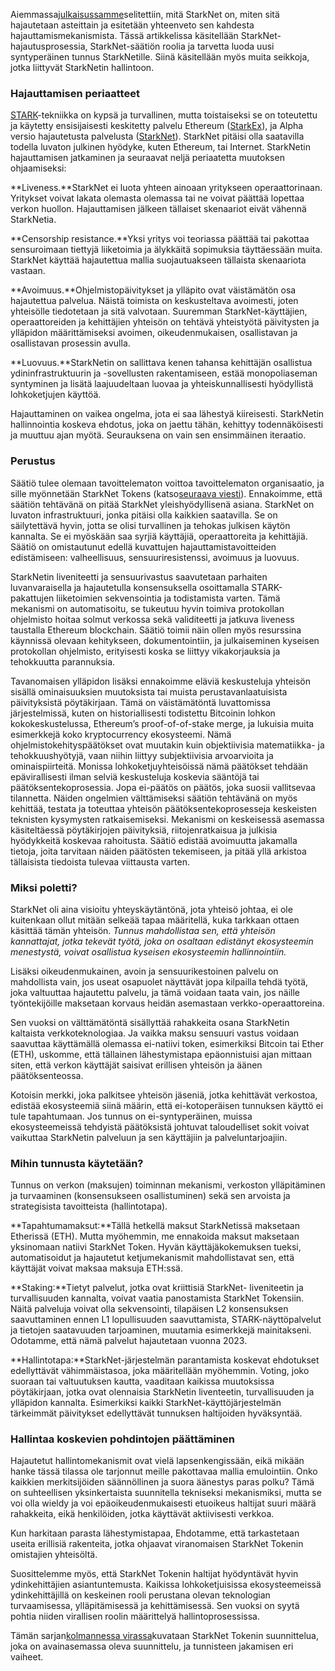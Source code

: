 Aiemmassa[julkaisussamme](https://medium.com/@starkware/part-1-starknet-sovereignty-a-decentralization-proposal-bca3e98a01ef)selitettiin, mitä StarkNet on, miten sitä hajautetaan asteittain ja esitetään yhteenveto sen kahdesta hajauttamismekanismista. Tässä artikkelissa käsitellään StarkNet-hajautusprosessia, StarkNet-säätiön roolia ja tarvetta luoda uusi syntyperäinen tunnus StarkNetille. Siinä käsitellään myös muita seikkoja, jotka liittyvät StarkNetin hallintoon.

### Hajauttamisen periaatteet

[STARK](https://eprint.iacr.org/2018/046.pdf)-tekniikka on kypsä ja turvallinen, mutta toistaiseksi se on toteutettu ja käytetty ensisijaisesti keskitetty palvelu Ethereum ([StarkEx](https://starkware.co/starkex/)), ja Alpha versio hajautetusta palvelusta ([StarkNet](https://starkware.co/starknet/)). StarkNet pitäisi olla saatavilla todella luvaton julkinen hyödyke, kuten Ethereum, tai Internet. StarkNetin hajauttamisen jatkaminen ja seuraavat neljä periaatetta muutoksen ohjaamiseksi:

**Liveness.**StarkNet ei luota yhteen ainoaan yritykseen operaattorinaan. Yritykset voivat lakata olemasta olemassa tai ne voivat päättää lopettaa verkon huollon. Hajauttamisen jälkeen tällaiset skenaariot eivät vähennä StarkNetia.

**Censorship resistance.**Yksi yritys voi teoriassa päättää tai pakottaa sensuroimaan tiettyjä liiketoimia ja älykkäitä sopimuksia täyttäessään muita. StarkNet käyttää hajautettua mallia suojautuakseen tällaista skenaariota vastaan.

**Avoimuus.**Ohjelmistopäivitykset ja ylläpito ovat väistämätön osa hajautettua palvelua. Näistä toimista on keskusteltava avoimesti, joten yhteisölle tiedotetaan ja sitä valvotaan. Suuremman StarkNet-käyttäjien, operaattoreiden ja kehittäjien yhteisön on tehtävä yhteistyötä päivitysten ja ylläpidon määrittämiseksi avoimen, oikeudenmukaisen, osallistavan ja osallistavan prosessin avulla.

**Luovuus.**StarkNetin on sallittava kenen tahansa kehittäjän osallistua ydininfrastruktuurin ja -sovellusten rakentamiseen, estää monopoliaseman syntyminen ja lisätä laajuudeltaan luovaa ja yhteiskunnallisesti hyödyllistä lohkoketjujen käyttöä.

Hajauttaminen on vaikea ongelma, jota ei saa lähestyä kiireisesti. StarkNetin hallinnointia koskeva ehdotus, joka on jaettu tähän, kehittyy todennäköisesti ja muuttuu ajan myötä. Seurauksena on vain sen ensimmäinen iteraatio.

### Perustus

Säätiö tulee olemaan tavoittelematon voittoa tavoittelematon organisaatio, ja sille myönnetään StarkNet Tokens (katso[seuraava viesti](https://medium.com/@starkware/part-3-starknet-token-design-5cc17af066c6)). Ennakoimme, että säätiön tehtävänä on pitää StarkNet yleishyödyllisenä asiana. StarkNet on luvaton infrastruktuuri, jonka pitäisi olla kaikkien saatavilla. Se on säilytettävä hyvin, jotta se olisi turvallinen ja tehokas julkisen käytön kannalta. Se ei myöskään saa syrjiä käyttäjiä, operaattoreita ja kehittäjiä. Säätiö on omistautunut edellä kuvattujen hajauttamistavoitteiden edistämiseen: valheellisuus, sensuuriresistenssi, avoimuus ja luovuus.

StarkNetin liveniteetti ja sensuurivastus saavutetaan parhaiten luvanvaraisella ja hajautetulla konsensuksella osoittamalla STARK-pakattujen liiketoimien sekvensointia ja todistamista varten. Tämä mekanismi on automatisoitu, se tukeutuu hyvin toimiva protokollan ohjelmisto hoitaa solmut verkossa sekä validiteetti ja jatkuva liveness taustalla Ethereum blockchain. Säätiö toimii näin ollen myös resurssina käynnissä olevaan kehitykseen, dokumentointiin, ja julkaiseminen kyseisen protokollan ohjelmisto, erityisesti koska se liittyy vikakorjauksia ja tehokkuutta parannuksia.

Tavanomaisen ylläpidon lisäksi ennakoimme eläviä keskusteluja yhteisön sisällä ominaisuuksien muutoksista tai muista perustavanlaatuisista päivityksistä pöytäkirjaan. Tämä on väistämätöntä luvattomissa järjestelmissä, kuten on historiallisesti todistettu Bitcoinin lohkon kokokeskustelussa, Ethereum’s proof-of-of-stake merge, ja lukuisia muita esimerkkejä koko kryptocurrency ekosysteemi. Nämä ohjelmistokehityspäätökset ovat muutakin kuin objektiivisia matematiikka- ja tehokkuushyötyjä, vaan niihin liittyy subjektiivisia arvoarvioita ja ominaispiirteitä. Monissa lohkoketjuyhteisöissä nämä päätökset tehdään epävirallisesti ilman selviä keskusteluja koskevia sääntöjä tai päätöksentekoprosessia. Jopa ei-päätös on päätös, joka suosii vallitsevaa tilannetta. Näiden ongelmien välttämiseksi säätiön tehtävänä on myös kehittää, testata ja toteuttaa yhteisön päätöksentekoprosesseja keskeisten teknisten kysymysten ratkaisemiseksi. Mekanismi on keskeisessä asemassa käsiteltäessä pöytäkirjojen päivityksiä, riitojenratkaisua ja julkisia hyödykkeitä koskevaa rahoitusta. Säätiö edistää avoimuutta jakamalla tietoja, joita tarvitaan näiden päätösten tekemiseen, ja pitää yllä arkistoa tällaisista tiedoista tulevaa viittausta varten.

### Miksi poletti?

StarkNet oli aina visioitu yhteyskäytäntönä, jota yhteisö johtaa, ei ole kuitenkaan ollut mitään selkeää tapaa määritellä, kuka tarkkaan ottaen käsittää tämän yhteisön. *Tunnus mahdollistaa sen, että yhteisön kannattajat, jotka tekevät työtä, joka on osaltaan edistänyt ekosysteemin menestystä, voivat osallistua kyseisen ekosysteemin hallinnointiin.*

Lisäksi oikeudenmukainen, avoin ja sensuurikestoinen palvelu on mahdollista vain, jos useat osapuolet näyttävät jopa kilpailla tehdä työtä, joka valtuuttaa hajautettu palvelu, ja tämä voidaan taata vain, jos näille työntekijöille maksetaan korvaus heidän asemastaan verkko-operaattoreina.

Sen vuoksi on välttämätöntä sisällyttää rahakkeita osana StarkNetin kaltaista verkkoteknologiaa. Ja vaikka maksu sensuuri vastus voidaan saavuttaa käyttämällä olemassa ei-natiivi token, esimerkiksi Bitcoin tai Ether (ETH), uskomme, että tällainen lähestymistapa epäonnistuisi ajan mittaan siten, että verkon käyttäjät saisivat erillisen yhteisön ja äänen päätöksenteossa.

Kotoisin merkki, joka palkitsee yhteisön jäseniä, jotka kehittävät verkostoa, edistää ekosysteemiä siinä määrin, että ei-kotoperäisen tunnuksen käyttö ei tule tapahtumaan. Jos tunnus on ei-syntyperäinen, muissa ekosysteemeissä tehdyistä päätöksistä johtuvat taloudelliset sokit voivat vaikuttaa StarkNetin palveluun ja sen käyttäjiin ja palveluntarjoajiin.

### Mihin tunnusta käytetään?

Tunnus on verkon (maksujen) toiminnan mekanismi, verkoston ylläpitäminen ja turvaaminen (konsensukseen osallistuminen) sekä sen arvoista ja strategisista tavoitteista (hallintotapa).

**Tapahtumamaksut:**Tällä hetkellä maksut StarkNetissä maksetaan Etherissä (ETH). Mutta myöhemmin, me ennakoida maksut maksetaan yksinomaan natiivi StarkNet Token. Hyvän käyttäjäkokemuksen tueksi, automatisoidut ja hajautetut ketjumekanismit mahdollistavat sen, että käyttäjät voivat maksaa maksuja ETH:ssä.

**Staking:**Tietyt palvelut, jotka ovat kriittisiä StarkNet- liveniteetin ja turvallisuuden kannalta, voivat vaatia panostamista StarkNet Tokensiin. Näitä palveluja voivat olla sekvensointi, tilapäisen L2 konsensuksen saavuttaminen ennen L1 lopullisuuden saavuttamista, STARK-näyttöpalvelut ja tietojen saatavuuden tarjoaminen, muutamia esimerkkejä mainitakseni. Odotamme, että nämä palvelut hajautetaan vuonna 2023.

**Hallintotapa:**StarkNet-järjestelmän parantamista koskevat ehdotukset edellyttävät vähimmäistasoa, joka määritellään myöhemmin. Voting, joko suoraan tai valtuutuksen kautta, vaaditaan kaikissa muutoksissa pöytäkirjaan, jotka ovat olennaisia StarkNetin liventeetin, turvallisuuden ja ylläpidon kannalta. Esimerkiksi kaikki StarkNet-käyttöjärjestelmän tärkeimmät päivitykset edellyttävät tunnuksen haltijoiden hyväksyntää.

### Hallintaa koskevien pohdintojen päättäminen

Hajautetut hallintomekanismit ovat vielä lapsenkengissään, eikä mikään hanke tässä tilassa ole tarjonnut meille pakottavaa mallia emulointiin. Onko kaikkien merkitsijöiden säännöllinen ja suora äänestys paras polku? Tämä on suhteellisen yksinkertaista suunnitella tekniseksi mekanismiksi, mutta se voi olla wieldy ja voi epäoikeudenmukaisesti etuoikeus haltijat suuri määrä rahakkeita, eikä henkilöiden, jotka käyttävät aktiivisesti verkkoa.

Kun harkitaan parasta lähestymistapaa, Ehdotamme, että tarkastetaan useita erillisiä rakenteita, jotka ohjaavat viranomaisen StarkNet Tokenin omistajien yhteisöltä.

Suosittelemme myös, että StarkNet Tokenin haltijat hyödyntävät hyvin ydinkehittäjien asiantuntemusta. Kaikissa lohkoketjuisissa ekosysteemeissä ydinkehittäjillä on keskeinen rooli perustana olevan teknologian turvaamisessa, ylläpitämisessä ja kehittämisessä. Sen vuoksi on syytä pohtia niiden virallisen roolin määrittelyä hallintoprosessissa.

Tämän sarjan[kolmannessa virassa](https://medium.com/@starkware/part-3-starknet-token-design-5cc17af066c6)kuvataan StarkNet Tokenin suunnittelua, joka on avainasemassa oleva suunnittelu, ja tunnisteen jakamisen eri vaiheet.